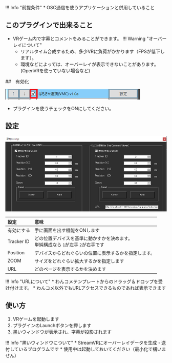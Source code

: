 !!! Info "前提条件"
    * OSC通信を使うアプリケーションと併用していること

## このプラグインで出来ること

* VRゲーム内で字幕とコメントをみることができます。
!!! Warning "オーバーレイについて"
    * リアルタイム合成するため、多少VRに負荷がかかります（FPSが低下します）。
    * 環境などによっては、オーバーレイが表示できないことがあります。(OpenVRを使っていない場合など)

##　有効化

![VRChat](images/plugin_vmc_p1.png)

* プラグインを使うチェックをONにしてください。

## 設定

![VRChat](images/plugin_vroverlay_p2.png)

|設定|意味|
|:--|:---|
|有効にする|手に画面を出す機能をONします|
|Tracker ID|どの位置デバイスを基準に動かすかを決めます。<br>単純構成なら ``1``が左手 ``2``が右手です|
|Position|デバイスからどれぐらいの位置に表示するかを指定します。|
|ZOOM|サイズをどれぐらい拡大するかを指定します|
|URL|どのページを表示するかを決めます|

!!! Info "URLについて"
    * わんコメテンプレートからのドラッグ＆ドロップを受け付けます。
    * わんコメ以外でもURLアクセスできるものであれば表示できます

## 使い方
1. VRゲームを起動します
2. プラグインのLaunchボタンを押します
3. 黒いウィンドウが表示され、字幕が投影されます

!!! Info "黒いウィンドウについて"
    * StreamVRにオーバーレイデータを生成・送付しているプログラムです
    * 使用中は起動しておいてください（最小化で構いません）


